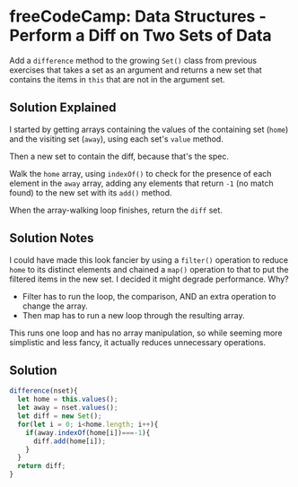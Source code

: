 # freeCodeCamp: Data Structures - Perform a Diff on Two Sets of Data

Add a `difference` method to the growing `Set()` class from previous exercises that takes a set as an argument and returns a new set that contains the items in `this` that are not in the argument set.

## Solution Explained

I started by getting arrays containing the values of the containing set (`home`) and the visiting set (`away`), using each set's `value` method.

Then a new set to contain the diff, because that's the spec.

Walk the `home` array, using `indexOf()` to check for the presence of each element in the `away` array, adding any elements that return `-1` (no match found) to the new set with its `add()` method.

When the array-walking loop finishes, return the `diff` set.

## Solution Notes

I could have made this look fancier by using a `filter()` operation to reduce `home` to its distinct elements and chained a `map()` operation to that to put the filtered items in the new set. I decided it might degrade performance. Why?

- Filter has to run the loop, the comparison, AND an extra operation to change the array.
- Then map has to run a new loop through the resulting array. 

This runs one loop and has no array manipulation, so while seeming more simplistic and less fancy, it actually reduces unnecessary operations.

## Solution
```javascript
difference(nset){
  let home = this.values();
  let away = nset.values();
  let diff = new Set();
  for(let i = 0; i<home.length; i++){
    if(away.indexOf(home[i])===-1){
      diff.add(home[i]);
    }
  }
  return diff;
}
```